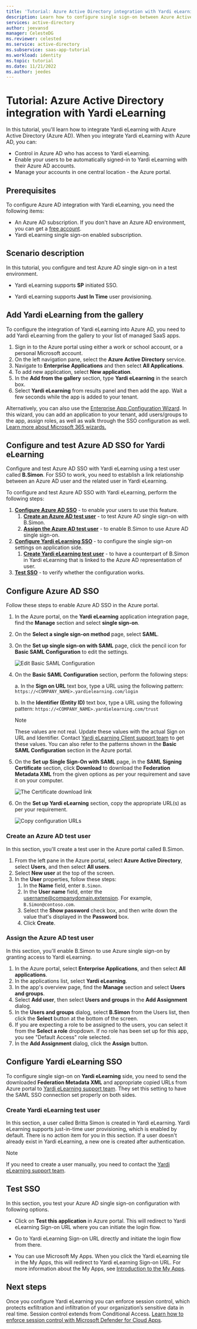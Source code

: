 ```yaml
---
title: 'Tutorial: Azure Active Directory integration with Yardi eLearning'
description: Learn how to configure single sign-on between Azure Active Directory and Yardi eLearning.
services: active-directory
author: jeevansd
manager: CelesteDG
ms.reviewer: celested
ms.service: active-directory
ms.subservice: saas-app-tutorial
ms.workload: identity
ms.topic: tutorial
ms.date: 11/21/2022
ms.author: jeedes
---
```

# Tutorial: Azure Active Directory integration with Yardi eLearning

In this tutorial, you'll learn how to integrate Yardi eLearning with Azure Active Directory (Azure AD). When you integrate Yardi eLearning with Azure AD, you can:

* Control in Azure AD who has access to Yardi eLearning.
* Enable your users to be automatically signed-in to Yardi eLearning with their Azure AD accounts.
* Manage your accounts in one central location - the Azure portal.

## Prerequisites

To configure Azure AD integration with Yardi eLearning, you need the following items:

* An Azure AD subscription. If you don't have an Azure AD environment, you can get a [free account](https://azure.microsoft.com/free/).
* Yardi eLearning single sign-on enabled subscription.

## Scenario description

In this tutorial, you configure and test Azure AD single sign-on in a test environment.

* Yardi eLearning supports **SP** initiated SSO.

* Yardi eLearning supports **Just In Time** user provisioning.

## Add Yardi eLearning from the gallery

To configure the integration of Yardi eLearning into Azure AD, you need to add Yardi eLearning from the gallery to your list of managed SaaS apps.

1. Sign in to the Azure portal using either a work or school account, or a personal Microsoft account.
1. On the left navigation pane, select the **Azure Active Directory** service.
1. Navigate to **Enterprise Applications** and then select **All Applications**.
1. To add new application, select **New application**.
1. In the **Add from the gallery** section, type **Yardi eLearning** in the search box.
1. Select **Yardi eLearning** from results panel and then add the app. Wait a few seconds while the app is added to your tenant.

 Alternatively, you can also use the [Enterprise App Configuration Wizard](https://portal.office.com/AdminPortal/home?Q=Docs#/azureadappintegration). In this wizard, you can add an application to your tenant, add users/groups to the app, assign roles, as well as walk through the SSO configuration as well. [Learn more about Microsoft 365 wizards.](/microsoft-365/admin/misc/azure-ad-setup-guides)

## Configure and test Azure AD SSO for Yardi eLearning

Configure and test Azure AD SSO with Yardi eLearning using a test user called **B.Simon**. For SSO to work, you need to establish a link relationship between an Azure AD user and the related user in Yardi eLearning.

To configure and test Azure AD SSO with Yardi eLearning, perform the following steps:

1. **[Configure Azure AD SSO](#configure-azure-ad-sso)** - to enable your users to use this feature.
    1. **[Create an Azure AD test user](#create-an-azure-ad-test-user)** - to test Azure AD single sign-on with B.Simon.
    1. **[Assign the Azure AD test user](#assign-the-azure-ad-test-user)** - to enable B.Simon to use Azure AD single sign-on.
1. **[Configure Yardi eLearning SSO](#configure-yardi-elearning-sso)** - to configure the single sign-on settings on application side.
    1. **[Create Yardi eLearning test user](#create-yardi-elearning-test-user)** - to have a counterpart of B.Simon in Yardi eLearning that is linked to the Azure AD representation of user.
1. **[Test SSO](#test-sso)** - to verify whether the configuration works.

## Configure Azure AD SSO

Follow these steps to enable Azure AD SSO in the Azure portal.

1. In the Azure portal, on the **Yardi eLearning** application integration page, find the **Manage** section and select **single sign-on**.
1. On the **Select a single sign-on method** page, select **SAML**.
1. On the **Set up single sign-on with SAML** page, click the pencil icon for **Basic SAML Configuration** to edit the settings.

   ![Edit Basic SAML Configuration](common/edit-urls.png)

4. On the **Basic SAML Configuration** section, perform the following steps:

	a. In the **Sign on URL** text box, type a URL using the following pattern:
    `https://<COMPANY_NAME>.yardielearning.com/login`

    b. In the **Identifier (Entity ID)** text box, type a URL using the following pattern:
    `https://<COMPANY_NAME>.yardielearning.com/trust`

	> [!NOTE]
	> These values are not real. Update these values with the actual Sign on URL and Identifier. Contact [Yardi eLearning Client support team](mailto:elearning@yardi.com) to get these values. You can also refer to the patterns shown in the **Basic SAML Configuration** section in the Azure portal.

5. On the **Set up Single Sign-On with SAML** page, in the **SAML Signing Certificate** section, click **Download** to download the **Federation Metadata XML** from the given options as per your requirement and save it on your computer.

	![The Certificate download link](common/metadataxml.png)

6. On the **Set up Yardi eLearning** section, copy the appropriate URL(s) as per your requirement.

	![Copy configuration URLs](common/copy-configuration-urls.png)

### Create an Azure AD test user 

In this section, you'll create a test user in the Azure portal called B.Simon.

1. From the left pane in the Azure portal, select **Azure Active Directory**, select **Users**, and then select **All users**.
1. Select **New user** at the top of the screen.
1. In the **User** properties, follow these steps:
   1. In the **Name** field, enter `B.Simon`.  
   1. In the **User name** field, enter the username@companydomain.extension. For example, `B.Simon@contoso.com`.
   1. Select the **Show password** check box, and then write down the value that's displayed in the **Password** box.
   1. Click **Create**.

### Assign the Azure AD test user

In this section, you'll enable B.Simon to use Azure single sign-on by granting access to Yardi eLearning.

1. In the Azure portal, select **Enterprise Applications**, and then select **All applications**.
1. In the applications list, select **Yardi eLearning**.
1. In the app's overview page, find the **Manage** section and select **Users and groups**.
1. Select **Add user**, then select **Users and groups** in the **Add Assignment** dialog.
1. In the **Users and groups** dialog, select **B.Simon** from the Users list, then click the **Select** button at the bottom of the screen.
1. If you are expecting a role to be assigned to the users, you can select it from the **Select a role** dropdown. If no role has been set up for this app, you see "Default Access" role selected.
1. In the **Add Assignment** dialog, click the **Assign** button.

## Configure Yardi eLearning SSO

To configure single sign-on on **Yardi eLearning** side, you need to send the downloaded **Federation Metadata XML** and appropriate copied URLs from Azure portal to [Yardi eLearning support team](mailto:elearning@yardi.com). They set this setting to have the SAML SSO connection set properly on both sides.

### Create Yardi eLearning test user

In this section, a user called Britta Simon is created in Yardi eLearning. Yardi eLearning supports just-in-time user provisioning, which is enabled by default. There is no action item for you in this section. If a user doesn't already exist in Yardi eLearning, a new one is created after authentication.

>[!NOTE]
>If you need to create a user manually, you need to contact the [Yardi eLearning support team](mailto:elearning@yardi.com).

## Test SSO

In this section, you test your Azure AD single sign-on configuration with following options. 

* Click on **Test this application** in Azure portal. This will redirect to Yardi eLearning Sign-on URL where you can initiate the login flow. 

* Go to Yardi eLearning Sign-on URL directly and initiate the login flow from there.

* You can use Microsoft My Apps. When you click the Yardi eLearning tile in the My Apps, this will redirect to Yardi eLearning Sign-on URL. For more information about the My Apps, see [Introduction to the My Apps](https://support.microsoft.com/account-billing/sign-in-and-start-apps-from-the-my-apps-portal-2f3b1bae-0e5a-4a86-a33e-876fbd2a4510).

## Next steps

Once you configure Yardi eLearning you can enforce session control, which protects exfiltration and infiltration of your organization’s sensitive data in real time. Session control extends from Conditional Access. [Learn how to enforce session control with Microsoft Defender for Cloud Apps](/cloud-app-security/proxy-deployment-aad).
